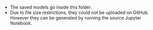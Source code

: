 - The saved models go inside this folder.
- Due to file size restrictions, they could not be uploaded on GitHub. However they can be generated by running the source Jupyter Notebook.